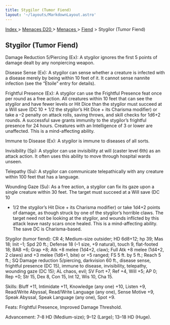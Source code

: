 ```yaml
---
title: Stygilor (Tumor Fiend)
layout: '~/layouts/MarkdownLayout.astro'
---
```


[ Index ](/) > [ Menaces D20 ](/menaces.d20) > [ Menaces ](/menaces.d20/menaces) > [ Fiend](/menaces.d20/menaces/fiend) > Stygilor (Tumor Fiend)

##  Stygilor (Tumor Fiend)

Damage Reduction 5/Piercing (Ex): A stygilor ignores the first 5 points of
damage dealt by any nonpiercing weapon.

Disease Sense (Ex): A stygilor can sense whether a creature is infected with a
disease merely by being within 10 feet of it. It cannot sense nannite
infection (see the “Etoile” entry for details).

Frightful Presence (Ex): A stygilor can use the Frightful Presence feat once
per round as a free action. All creatures within 10 feet that can see the
stygilor and have fewer levels or Hit Dice than the stygilor must succeed at a
Will save (DC 10 + 1/2 the stygilor’s Hit Dice + its Charisma modifier) or
take a –2 penalty on attack rolls, saving throws, and skill checks for 1d6+2
rounds. A successful save grants immunity to the stygilor’s frightful presence
for 24 hours. Creatures with an Intelligence of 3 or lower are unaffected.
This is a mind-affecting ability.

Immune to Disease (Ex): A stygilor is immune to diseases of all sorts.

Invisibility (Sp): A stygilor can use invisibility at will (caster level 6th)
as an attack action. It often uses this ability to move through hospital wards
unseen.

Telepathy (Su): A stygilor can communicate telepathically with any creature
within 100 feet that has a language.

Wounding Gaze (Su): As a free action, a stygilor can fix its gaze upon a
single creature within 30 feet. The target must succeed at a Will save (DC 10
+ 1/2 the stygilor’s Hit Dice + its Charisma modifier) or take 1d4+2 points of
damage, as though struck by one of the stygilor’s horrible claws. The target
need not be looking at the stygilor, and wounds inflicted by this attack leave
nasty scars once healed. This is a mind-affecting ability. The save DC is
Charisma-based.

Stygilor (tumor fiend): CR 4; Medium-size outsider; HD 6d8+12; hp 39; Mas 18;
Init –1; Spd 20 ft.; Defense 18 (–1 size, +9 natural), touch 9, flat-footed
18; BAB +6; Grap +8; Atk +8 melee (1d4+2, claw); Full Atk +8 melee (1d4+2, 2
claws) and +3 melee (1d6+1, bite) or +5 ranged; FS 5 ft. by 5 ft.; Reach 5
ft.; SQ Damage reduction 5/piercing, darkvision 60 ft., disease sense,
frightful presence (DC 15), immune to disease, invisibility, telepathy,
wounding gaze (DC 15); AL chaos, evil; SV Fort +7, Ref +4, Will +5; AP 0; Rep
+0; Str 15, Dex 8, Con 15, Int 12, Wis 10, Cha 15.

Skills: Bluff +11, Intimidate +11, Knowledge (any one) +10, Listen +9,
Read/Write Abyssal, Read/Write Language (any one), Sense Motive +9, Speak
Abyssal, Speak Language (any one), Spot +9.

Feats: Frightful Presence, Improved Damage Threshold.

Advancement: 7–8 HD (Medium-size); 9–12 (Large); 13–18 HD (Huge).

